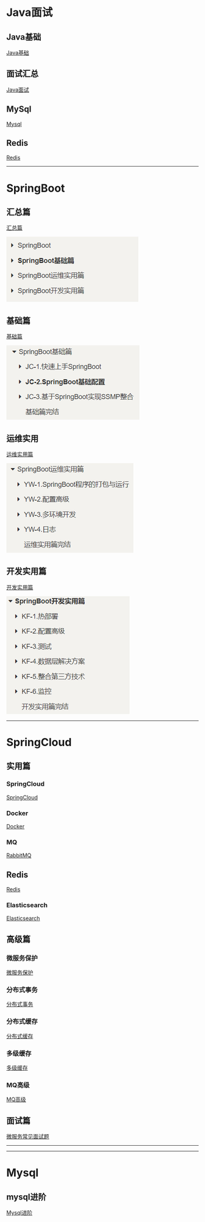 # Java面试

## Java基础

<a href="main/Java-interview/Java基础.html">Java基础</a>



## 面试汇总

<a href="main/Java-interview/Java-interview.html">Java面试</a>



## MySql

<a href="main/Java-interview/Mysql.html">Mysql</a>



## Redis

<a href="main/Java-interview/Mysql.html">Redis</a>



---

# SpringBoot



## 汇总篇

<a href="main/SpringBoot/SpringBoot讲义-汇总.html">汇总篇</a>

![image-20220730131916151](index.assets/image-20220730131916151.png)



## 基础篇

<a href="main/SpringBoot/SpringBoot讲义-基础篇.html"> 基础篇</a>

![image-20220730130234547](index.assets/image-20220730130234547.png)

## 运维实用

<a href="main/SpringBoot/SpringBoot讲义-运维实用篇.html"> 运维实用篇</a>

![image-20220730131644017](index.assets/image-20220730131644017.png)

## 开发实用篇

<a href="main/SpringBoot/SpringBoot讲义-开发实用篇.html"> 开发实用篇</a>

![image-20220730131733241](index.assets/image-20220730131733241.png)

------











# SpringCloud



## 实用篇

### SpringCloud

<a href="main/SpringCloud/实用篇/SpringCloud/SpringCloud.html"> SpringCloud</a>



### Docker

<a href="main/SpringCloud/实用篇/Docker/Docker.html"> Docker</a>



### MQ

<a href="main/SpringCloud/实用篇/MQ/RabbitMQ.html"> RabbitMQ</a>



## Redis

<a href="main/SpringCloud/实用篇/Redis/Redis.html"> Redis</a>



### Elasticsearch

<a href="main/SpringCloud/实用篇/Elasticsearch/分布式搜索引擎.html"> Elasticsearch</a>



## 高级篇

### 微服务保护

<a href="main/SpringCloud/高级篇/1-微服务保护/微服务保护.html"> 微服务保护</a>



### 分布式事务

<a href="main/SpringCloud/高级篇/2-分布式事务/分布式事务.html">分布式事务</a>



### 分布式缓存

<a href="main/SpringCloud/高级篇/3-分布式缓存/分布式缓存.html">分布式缓存</a>



### 多级缓存

<a href="main/SpringCloud/高级篇/4-多级缓存/多级缓存.html">多级缓存</a>



### MQ高级

<a href="main/SpringCloud/高级篇/5-MQ高级/RabbitMQ-高级篇.html">MQ高级</a>



## 面试篇

<a href="main/SpringCloud/面试篇/微服务常见面试题.html">微服务常见面试题</a>



------





------





# Mysql

## mysql进阶

<a href="main/Mysql/Mysql进阶.html">Mysql进阶</a>



















